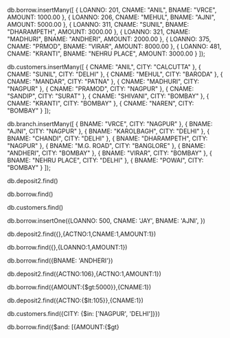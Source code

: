db.borrow.insertMany([
  { LOANNO: 201, CNAME: "ANIL", BNAME: "VRCE", AMOUNT: 1000.00 },
  { LOANNO: 206, CNAME: "MEHUL", BNAME: "AJNI", AMOUNT: 5000.00 },
  { LOANNO: 311, CNAME: "SUNIL", BNAME: "DHARAMPETH", AMOUNT: 3000.00 },
  { LOANNO: 321, CNAME: "MADHURI", BNAME: "ANDHERI", AMOUNT: 2000.00 },
  { LOANNO: 375, CNAME: "PRMOD", BNAME: "VIRAR", AMOUNT: 8000.00 },
  { LOANNO: 481, CNAME: "KRANTI", BNAME: "NEHRU PLACE", AMOUNT: 3000.00 }
]);

db.customers.insertMany([
  { CNAME: "ANIL", CITY: "CALCUTTA" },
  { CNAME: "SUNIL", CITY: "DELHI" },
  { CNAME: "MEHUL", CITY: "BARODA" },
  { CNAME: "MANDAR", CITY: "PATNA" },
  { CNAME: "MADHURI", CITY: "NAGPUR" },
  { CNAME: "PRAMOD", CITY: "NAGPUR" },
  { CNAME: "SANDIP", CITY: "SURAT" },
  { CNAME: "SHIVANI", CITY: "BOMBAY" },
  { CNAME: "KRANTI", CITY: "BOMBAY" },
  { CNAME: "NAREN", CITY: "BOMBAY" }
]);

db.branch.insertMany([
  { BNAME: "VRCE", CITY: "NAGPUR" },
  { BNAME: "AJNI", CITY: "NAGPUR" },
  { BNAME: "KAROLBAGH", CITY: "DELHI" },
  { BNAME: "CHANDI", CITY: "DELHI" },
  { BNAME: "DHARAMPETH", CITY: "NAGPUR" },
  { BNAME: "M.G. ROAD", CITY: "BANGLORE" },
  { BNAME: "ANDHERI", CITY: "BOMBAY" },
  { BNAME: "VIRAR", CITY: "BOMBAY" },
  { BNAME: "NEHRU PLACE", CITY: "DELHI" },
  { BNAME: "POWAI", CITY: "BOMBAY" }
]);


<!-- 1. Retrieve all data from table DEPOSIT.  -->
db.deposit2.find()

<!-- 2. Retrieve all data from table BORROW.  -->
db.borrow.find()

<!-- 3. Retrieve all data from table CUSTOMERS.  -->
db.customers.find()

<!-- 4. Insert a record (550,’JAY’,’AJNI’,NULL)in the BORROW table. -->
db.borrow.insertOne({LOANNO: 500,
  CNAME: 'JAY',
  BNAME: 'AJNI',
  })

<!-- 5. Display Account No, Customer Name & Amount from DEPOSIT. -->
db.deposit2.find({},{ACTNO:1,CNAME:1,AMOUNT:1})

<!-- 6. Display Loan No, Amount from BORROW. -->
db.borrow.find({},{LOANNO:1,AMOUNT:1})

<!-- 7. Display loan details of all customers who belongs to ‘ANDHERI’ branch. -->
db.borrow.find({BNAME: 'ANDHERI'})
<!-- 8. Give account no and amount of depositor, whose account no is equals to 106.  -->
db.deposit2.find({ACTNO:106},{ACTNO:1,AMOUNT:1})

<!-- 9. Give name of borrowers having amount greater than 5000.  -->
db.borrow.find({AMOUNT:{$gt:5000}},{CNAME:1})
<!-- 10. Give name of customers who opened account after date '1-12-96'. -->





<!-- 11. Display name of customers whose account no is less than 105. -->
db.deposit2.find({ACTNO:{$lt:105}},{CNAME:1})


<!-- 12. Display name of customer who belongs to either ‘NAGPUR’ Or ‘DELHI’. -->
db.customers.find({CITY: {$in: ['NAGPUR', 'DELHI']}})

<!-- 13. Display name of customers with branch whose amount is greater than 4000 and account no is less than 
105. -->
db.borrow.find({$and: [{AMOUNT:{$gt}

<!-- 14. Find all borrowers whose amount is greater than equals to 3000 & less than equals to 8000. -->

<!-- 15. Find all depositors who do not belongs to ‘ANDHERI’ branch. -->

<!-- 16. Display Account No, Customer Name & Amount of such customers who belongs to ‘AJNI’, ‘KAROLBAGH’ Or 
‘M.G.ROAD’ and Account No is less than 104. -->

<!-- 17. Display all the details of first five customers. -->

<!-- 18. Display all the details of first three depositors whose amount is greater than 1000. -->

<!-- 19. Display Loan No, Customer Name of first five borrowers whose branch name does not belongs to ‘ANDHERI’. -->

<!-- 20. Retrieve all unique cities using DISTINCT. (Use Customers collectio -->